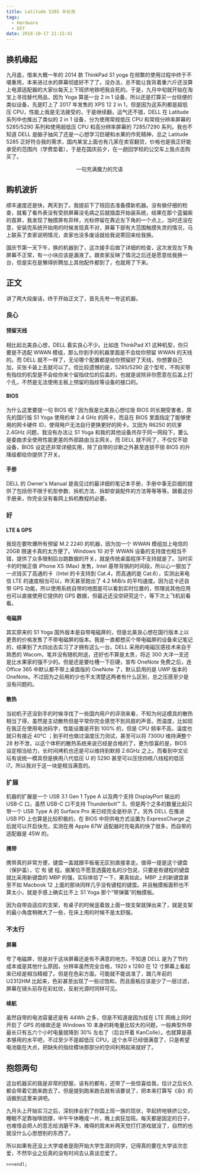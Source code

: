 ```yaml
---
title: Latitude 5285 半长测
tags:
  - Hardware
  - DIY
date: 2018-10-17 21:15:41
---
```



## 换机缘起

九月底，借来大概一年的 2014 款 ThinkPad S1 yoga 在频繁的使用过程中终于不堪重用，本来进过水的屏幕彻底好不了了。没办法，总不能让我背着重六斤还没算上电源适配器的大家伙每天上下班挤地铁吧我会死的。于是，九月中旬就开始在淘宝上寻找替代用品，因为 Yoga 算是一台 2 in 1 设备，所以还是打算买一台轻便的类似设备，先是盯上了 2017 年发售的 XPS 12 2 in 1，但是因为这系列都是超低压 CPU，性能上我是无法接受的，于是继续翻，运气还不错，DELL 在 Latitude 系列中也推出了类似的 2 in 1 设备，分为使用常规低压 CPU 和常规分辨率屏幕的 5285/5290 系列和使用超低压 CPU 和高分辨率屏幕的 7285/7290 系列。我也不知道 DELL 是脑子抽风了还是一心想学习巨硬和水果的作死精神，总之 Latitude 5285 正好符合我的需求，国内某宝上面也有几家在卖官翻货，价格也是我正好能承受的范围内（学费垫着），于是在国庆前夕，在一趟回学校的公交车上我点击购买了。

<p style="text-align:center;"><img src="/images/magic-word-by-Lin-Xiaoyu.jpg" title="" />一句充满魔力的咒语</p>

## 购机波折

顺丰速度还是快，两天到了。我提前下了班回去准备摸新机器。没有做仔细的检查，就看了看外表没有受损屏幕没毛病之后就插盘开始装系统，结果在那个蓝偏紫的首屏，我发现了触摸屏有异样，光标停留在靠近左下角的一个点上，当时还没在意，安装完系统开始用的时候发现真不对，屏幕下部有大范围触摸失灵的情况，马上联系了卖家说明情况，卖家也没多废话就给我说寄回来给我换。

国庆节第一天下午，换的机器到了，这次接手后做了详细的检查，这次发现左下角屏幕不正常，有一小块应该是漏液了。跟卖家反映了情况之后还是愿意给我换一台，但是实在是懒得折腾加上其他配件都到了，也就用了下来。

## 正文

讲了两大段废话，终于开始正文了，首先先夸一夸这机器。

### 良心

#### 预留天线

相比起北美良心想，DELL 着实良心不少。比如连 ThinkPad X1 这种机型，你只要是不选配 WWAN 模组，那么你到手的机器里面是不会给你预留 WWAN 的天线的。而 DELL 就不一样了，无论哪个配置都是给你预留好了天线，你想要自己加，买张卡装上去就可以了。但比较遗憾的是，5285/5290 这个型号，不购买带有指纹的机型是不会给你来个留指纹位的后盖的，也就是说除非你愿意在后盖上打个孔，不然是无法使用主板上预留的指纹等设备的接口的。

#### BIOS

为什么这里要提一句 BIOS 呢？因为我是北美良心想垃圾 BIOS 的长期受害者，原先的国行版 S1 Yoga 使用的单 2.4 GHz 的网卡，而且在 BIOS 里面指定了能够使用的网卡硬件 ID，使得用户无法自行更换更好的网卡。又因为 R6250 的坑爹 2.4GHz 问题，我没有办法让 S1 Yoga 和我的其他设备共存于同一网段下，要么是委曲求全使用性能更差的外部路由当主网关。而 DELL 就不同了，不仅仅不锁设备，BIOS 设定还非常详细实用，除了自带的诊断之外甚至连锁不锁 BIOS 的升降级都给你提供了开关。

#### 手册

DELL 的 Owner's Manual 是我见过的最详细的笔记本手册，手册中事无巨细的提供了包括但不限于机型参数、拆机方法、拆卸安装配件的方法等等等等。跟着这份手册来，你完全没有看网上拆机教程的必要。

### 好

#### LTE & GPS

我现在要吹爆所有预留 M.2 2240 的机器，因为加一个 WWAN 模组加上电信的 20GB 限速卡真的太方便了。Windows 10 对于 WWAN 设备的支持度也相当不错，提供了众多限制后台跑数据的开关，就是传统桌面程序不支持就是了。当时买卡的时候正值 iPhone XS (Max) 发售，Intel 基带背锅的时间段，所以心一狠加了一点钱买了高通的卡（Intel 的卡支持到 Cat.4，而高通的是 Cat.6），实测出来电信 LTE 的速度相当可以，昨天甚至跑出了 4.2 MiB/s 的平均速度。因为这卡还自带 GPS 功能，所以使用系统自带的地图是可以看到实时位置的，照理说其他应用也可以直接使用它提供的 GPS 数据，但最近还没空研究这个，等下次上飞机前看看。

#### 电磁屏

其实原来的 S1 Yoga 国外版本是自带电磁屏的，但是北美良心想在国行版本上以更贵的价格发售了不带电磁屏的版本。我是一直都想买个带电磁屏的设备来记笔记的，结果到了大四出去实习了才拥有这么一台。DELL 采用的电磁压感技术来自于熟悉的 Wacom，笔并没有随机附送，还好也不算是太贵，将近 300 大洋一支还是比水果家的强不少的。但是还是要吐槽一下巨硬，宣布 OneNote 免费之后，连 Office 365 中默认都不带上桌面版的 OneNote 了，默认启用的是 UWP 版本的 OneNote。不过因为之前用的少也不太清楚这两者有什么区别，总之压感至少是没有问题的。

#### 散热

当初机子还没到手的时候寻找了一些国内用户的评测来看，不知为何这模具的散热相当了得，虽然是主动散热但是平常你完全感觉不到风扇的声音。而温度，比如现在我正在使用电池码字，性能设置是开到 100% 的，但是 CPU 频率不高，温度也就只有接近 40℃ ；到手时也做过温度压力测试，甚至可以将 7300U 维持满整个 28 秒不泄，以这个体积的散热系统来说已经是合格的了，更为惊喜的是，BIOS 设定相当给力，长时间烤机也还是可以维持到默频 2.6GHz 之上。而看到中文论坛有说统一模具但是换用八代低压 U 的 5290 甚至可以压住四核八线程的低压 i7。所以我对于这一块是相当满意的。

### 扩展

机器的扩展是一个 USB 3.1 Gen 1 Type A 以及两个支持 DisplayPort 输出的 USB-C 口，虽然 USB-C 口不支持 Thunderbolt™ 3，但是两个之多的数量比起只带一个 USB Type A 的 Surface Pro 来已经完全是秒杀了。另外 DELL 在推进 USB PD 上也算是比较积极的，在 BIOS 中将供电方式设置为 ExpressCharge 之后就可以开启快充，实测在用 Apple 87W 适配器时充电真的快了很多，而自带的适配器是 45W 的。

#### 携带

携带真的非常方便，键盘一盖就跟平板毫无区别直接拿走。值得一提是这个键盘（保护盖），它 有 键 程。据某位不愿意透露姓名的沙包说，只要是有键程的键盘就比采用新键盘的 MBP 的强，实际体验了一下，果真如此，MBP 上的新键盘甚至不如 Macbook 12 上面的那块同样几乎没有键程的键盘。并且触摸板面积也不算太小，就是手感上确实比不上 S1 Yoga 那个“带弹簧”的触摸板。

因为自带自适应的支架，有桌子的时候竖着放上面一按支架就弹出来了，就是支架的最小角度稍微大了一些，在床上用的时候不是太舒服。

### 不太行

#### 屏幕

夸了电磁屏，但是对于这块屏幕还是有不满意的地方。不知道 DELL 是为了节约成本或是其他什么原因，分辨率虽然完全合格，1920 x 1280 在 12 寸屏幕上看起来已经是相当精细了。但是在色彩方面，可能就不能说准了，跟几年前的 U2312HM 比起来，色彩甚至出现了一些过饱和，而且面板应该是少了一层过滤，屏幕在镜头前存在彩虹纹，反射光源时同样可见。

#### 续航

虽然自带的电池容量还是有 44Wh 之多，但是不知道是因为挂在 LTE 网络上同时开启了 GPS 的缘故还是 Windows 10 本身的耗电量比较大的问题，一般典型外带最长只有五六个小时电量就降到 30% 左右了（后台开着 KanColle）。也就算是基本够用的水平吧，不过至少不是超低压 CPU，这个水平已经很满意了，只是希望电池能在大点，把缺失的指纹模块那部分的空间利用起来就好了。

## 抱怨两句

这台机器买的我是非常的舒服，该有的都有，还带了一些惊喜给我，估计之后长久都会带着它跑来跑去了。但是提到跑来跑去就有话要说了，把本来打算写《杂》的话搬到这里来讲吧。

九月头上开始实习之后，深刻体会到了你国上班一族的现状，早起挤地铁挤公交，睡眠不足靠咖啡因撑，中午午休睡成一片，晚上疯狂加班。每天都是固定的日子，也难怪会把人的意志给消磨干净，难得的周末补两天觉打打游戏就没了，自然的也就没什么心思想别的东西了。

所以如果有还没上大学或者是刚开始大学生涯的同学，记得真的要在大学谈次恋爱，不然毕业之后真的没有时间去认真谈恋爱了。

`>>>endl;`